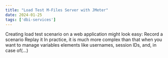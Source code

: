 ```yaml
---
title: "Load Test M-Files Server with JMeter"
date: 2024-01-25
tags: ['dbi-services']
---
```

Creating load test scenario on a web application might look easy: Record a scenario Replay it In practice, it is much more complex than that when you want to manage variables elements like usernames, session IDs, and, in case of(…)